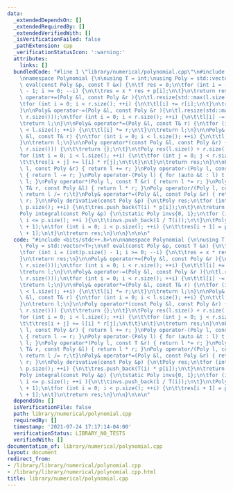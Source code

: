 ```yaml
---
data:
  _extendedDependsOn: []
  _extendedRequiredBy: []
  _extendedVerifiedWith: []
  _isVerificationFailed: false
  _pathExtension: cpp
  _verificationStatusIcon: ':warning:'
  attributes:
    links: []
  bundledCode: "#line 1 \"library/numerical/polynomial.cpp\"\n#include <bits/stdc++.h>\n\
    \nnamespace Polynomial {\n\nusing T = int;\nusing Poly = std::vector<T>;\n\nT\
    \ eval(const Poly &p, const T &x) {\n\tT res = 0;\n\tfor (int i = (int)p.size()\
    \ - 1; i >= 0; --i) {\n\t\tres = x * res + p[i];\n\t}\n\treturn res;\n}\n\nPoly&\
    \ operator+=(Poly &l, const Poly &r ){\n\tl.resize(std::max(l.size(), r.size()));\n\
    \tfor (int i = 0; i < r.size(); ++i) {\n\t\tl[i] += r[i];\n\t}\n\treturn l;\n\
    }\n\nPoly& operator-=(Poly &l, const Poly &r ){\n\tl.resize(std::max(l.size(),\
    \ r.size()));\n\tfor (int i = 0; i < r.size(); ++i) {\n\t\tl[i] -= r[i];\n\t}\n\
    \treturn l;\n}\n\nPoly& operator*=(Poly &l, const T& r) {\n\tfor (int i = 0; i\
    \ < l.size(); ++i) {\n\t\tl[i] *= r;\n\t}\n\treturn l;\n}\n\nPoly& operator/=(Poly\
    \ &l, const T& r) {\n\tfor (int i = 0; i < l.size(); ++i) {\n\t\tl[i] /= r;\n\t\
    }\n\treturn l;\n}\n\nPoly operator*(const Poly &l, const Poly &r) {\n\tif (!std::min(l.size(),\
    \ r.size())) {\n\t\treturn {};\n\t}\n\tPoly res(l.size() + r.size() - 1);\n\t\
    for (int i = 0; i < l.size(); ++i) {\n\t\tfor (int j = 0; j < r.size(); ++j) {\n\
    \t\t\tres[i + j] += l[i] * r[j];\n\t\t}\n\t}\n\treturn res;\n}\n\nPoly operator+(Poly\
    \ l, const Poly &r) { return l += r; }\nPoly operator-(Poly l, const Poly &r)\
    \ { return l -= r; }\nPoly operator-(Poly l) { for (auto &t : l) t *= -1; return\
    \ l; }\nPoly operator*(Poly l, const T &r) { return l *= r; }\nPoly operator*(const\
    \ T& r, const Poly &l) { return l * r; }\nPoly operator/(Poly l, const T &r) {\
    \ return l /= r;\t}\nPoly& operator*=(Poly &l, const Poly &r) { return l = l *\
    \ r; }\n\nPoly derivative(const Poly &p) {\n\tPoly res;\n\tfor (int i = 1; i <\
    \ p.size(); ++i) {\n\t\tres.push_back(T(i) * p[i]);\n\t}\n\treturn res;\n}\n\n\
    Poly integral(const Poly &p) {\n\tstatic Poly invs{0, 1};\n\tfor (int i = invs.size();\
    \ i <= p.size(); ++i ){\n\t\tinvs.push_back(1 / T(i));\n\t}\n\tPoly res(p.size()\
    \ + 1);\n\tfor (int i = 0; i < p.size(); ++i) {\n\t\tres[i + 1] = p[i] * invs[i\
    \ + 1];\n\t}\n\treturn res;\n}\n\n}\n\n\n"
  code: "#include <bits/stdc++.h>\n\nnamespace Polynomial {\n\nusing T = int;\nusing\
    \ Poly = std::vector<T>;\n\nT eval(const Poly &p, const T &x) {\n\tT res = 0;\n\
    \tfor (int i = (int)p.size() - 1; i >= 0; --i) {\n\t\tres = x * res + p[i];\n\t\
    }\n\treturn res;\n}\n\nPoly& operator+=(Poly &l, const Poly &r ){\n\tl.resize(std::max(l.size(),\
    \ r.size()));\n\tfor (int i = 0; i < r.size(); ++i) {\n\t\tl[i] += r[i];\n\t}\n\
    \treturn l;\n}\n\nPoly& operator-=(Poly &l, const Poly &r ){\n\tl.resize(std::max(l.size(),\
    \ r.size()));\n\tfor (int i = 0; i < r.size(); ++i) {\n\t\tl[i] -= r[i];\n\t}\n\
    \treturn l;\n}\n\nPoly& operator*=(Poly &l, const T& r) {\n\tfor (int i = 0; i\
    \ < l.size(); ++i) {\n\t\tl[i] *= r;\n\t}\n\treturn l;\n}\n\nPoly& operator/=(Poly\
    \ &l, const T& r) {\n\tfor (int i = 0; i < l.size(); ++i) {\n\t\tl[i] /= r;\n\t\
    }\n\treturn l;\n}\n\nPoly operator*(const Poly &l, const Poly &r) {\n\tif (!std::min(l.size(),\
    \ r.size())) {\n\t\treturn {};\n\t}\n\tPoly res(l.size() + r.size() - 1);\n\t\
    for (int i = 0; i < l.size(); ++i) {\n\t\tfor (int j = 0; j < r.size(); ++j) {\n\
    \t\t\tres[i + j] += l[i] * r[j];\n\t\t}\n\t}\n\treturn res;\n}\n\nPoly operator+(Poly\
    \ l, const Poly &r) { return l += r; }\nPoly operator-(Poly l, const Poly &r)\
    \ { return l -= r; }\nPoly operator-(Poly l) { for (auto &t : l) t *= -1; return\
    \ l; }\nPoly operator*(Poly l, const T &r) { return l *= r; }\nPoly operator*(const\
    \ T& r, const Poly &l) { return l * r; }\nPoly operator/(Poly l, const T &r) {\
    \ return l /= r;\t}\nPoly& operator*=(Poly &l, const Poly &r) { return l = l *\
    \ r; }\n\nPoly derivative(const Poly &p) {\n\tPoly res;\n\tfor (int i = 1; i <\
    \ p.size(); ++i) {\n\t\tres.push_back(T(i) * p[i]);\n\t}\n\treturn res;\n}\n\n\
    Poly integral(const Poly &p) {\n\tstatic Poly invs{0, 1};\n\tfor (int i = invs.size();\
    \ i <= p.size(); ++i ){\n\t\tinvs.push_back(1 / T(i));\n\t}\n\tPoly res(p.size()\
    \ + 1);\n\tfor (int i = 0; i < p.size(); ++i) {\n\t\tres[i + 1] = p[i] * invs[i\
    \ + 1];\n\t}\n\treturn res;\n}\n\n}\n\n\n"
  dependsOn: []
  isVerificationFile: false
  path: library/numerical/polynomial.cpp
  requiredBy: []
  timestamp: '2021-07-24 17:17:14-04:00'
  verificationStatus: LIBRARY_NO_TESTS
  verifiedWith: []
documentation_of: library/numerical/polynomial.cpp
layout: document
redirect_from:
- /library/library/numerical/polynomial.cpp
- /library/library/numerical/polynomial.cpp.html
title: library/numerical/polynomial.cpp
---
```

